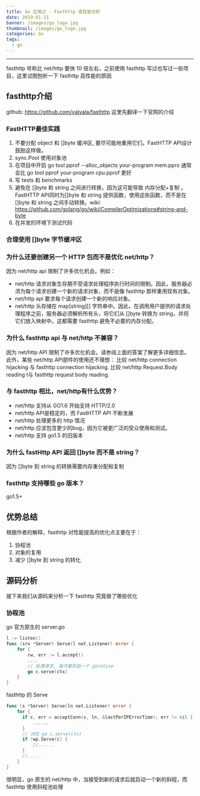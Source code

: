 ```yaml
---
title: Go 应用之 - Fasthttp 高性能分析
date: 2019-01-11
banner: /images/go_logo.jpg
thumbnail: /images/go_logo.jpg
categories: Go
tags:
  - go
---
```

----------------------------------

fasthttp 号称比 net/http 要快 10 倍左右，之前使用 fasthttp 写过也写过一些项目，这里试图刨析一下 fasthttp 高性能的原因

<!-- more -->

## fasthttp介绍
github: https://github.com/valyala/fasthttp
这里先翻译一下官网的介绍

### FastHTTP最佳实践
1. 不要分配 object 和 []byte 缓冲区, 要尽可能地重用它们。FastHTTP API设计鼓励这样做。
2. sync.Pool 使用对象池
3. 在项目中开启 go tool pprof --alloc_objects your-program mem.ppro 通常会比 go tool pprof your-program cpu.pprof 更好
4. 写 tests 和 benchmarks
5. 避免在 []byte 和 string 之间进行转换，因为这可能导致 内存分配+复制 。FastHTTP API同时为[]byte 和 string 提供函数，使用这些函数，而不是在[]byte 和 string 之间手动转换。wiki: https://github.com/golang/go/wiki/CompilerOptimizations#string-and-byte
6. 在并发的环境下测试代码

### 合理使用 []byte 字节缓冲区

### 为什么还要创建另一个 HTTP 包而不是优化 net/http？
因为 net/http api 限制了许多优化机会。例如：
- net/http 请求对象生存期不受请求处理程序执行时间的限制。因此，服务器必须为每个请求创建一个新的请求对象，而不是像 fasthttp 那样重用现有对象。
- net/http api 要求每个请求创建一个新的响应对象。
- net/http 头存储在 map[string][] 字符串中。因此，在调用用户提供的请求处理程序之前，服务器必须解析所有头，将它们从 []byte 转换为 string，并将它们放入映射中。这都需要 fasthttp 避免不必要的内存分配。

### 为什么 fasthttp api 与 net/http 不兼容？
因为 net/http API 限制了许多优化机会。请参阅上面的答案了解更多详细信息。此外，某些 net/http API部件的使用还不理想：
比较 net/http connection hijacking 与 fasthttp connection hijacking.
比较 net/http Request.Body reading t与 fasthttp request body reading.

### 与 fasthttp 相比，net/http有什么优势？
- net/http 支持从 GO1.6 开始支持 HTTP/2.0
- net/http API是稳定的，而 FastHTTP API 不断发展
- net/http 处理更多的 http 情况
- net/http 应该包含更少的bug，因为它被更广泛的受众使用和测试。
- net/http 支持 go1.5 的旧版本

### 为什么 fastHttp API 返回 []byte 而不是 string？
因为 []byte 到 string 的转换需要内存重分配和复制

### fasthttp 支持哪些 go 版本？
go1.5+

## 优势总结
根据作者的解释，fasthttp 对性能提高的优化点主要在于：
1. 协程池
2. 对象的复用
3. 减少 []byte 到 string 的转化

## 源码分析
接下来我们从源码来分析一下 fasthttp 究竟做了哪些优化

### 协程池
go 官方原生的 server.go
```go
l := listen()
func (srv *Server) Serve(l net.Listener) error {
    for {
        rw, err := l.accept()
        ....
        // 处理请求, 每次都开启一个 gorotine
        go c.serve(ctx)
    }
}
```

fasthttp 的 Serve
```go
func (s *Server) Serve(ln net.Listener) error {
    for {
      if c, err = acceptConn(s, ln, &lastPerIPErrorTime); err != nil {
          ......
      }
      // 对应 go c.serve(ctx)
      if !wp.Serve(c) {
          //......
      }
      //......
    }
}
```
很明显，go 原生的 net/http 中，当接受到新的请求后就启动一个新的斜程，而 fasthttp 使用斜程池处理